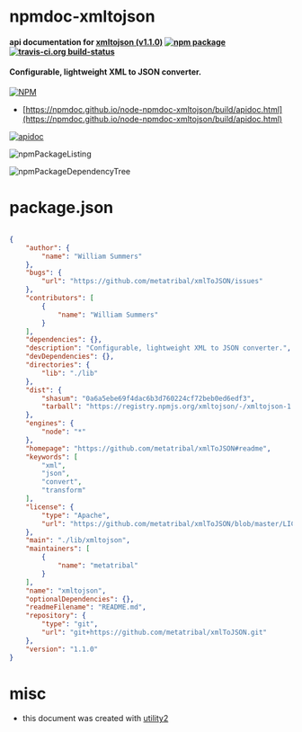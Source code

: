 # npmdoc-xmltojson

#### api documentation for  [xmltojson (v1.1.0)](https://github.com/metatribal/xmlToJSON#readme)  [![npm package](https://img.shields.io/npm/v/npmdoc-xmltojson.svg?style=flat-square)](https://www.npmjs.org/package/npmdoc-xmltojson) [![travis-ci.org build-status](https://api.travis-ci.org/npmdoc/node-npmdoc-xmltojson.svg)](https://travis-ci.org/npmdoc/node-npmdoc-xmltojson)

#### Configurable, lightweight XML to JSON converter.

[![NPM](https://nodei.co/npm/xmltojson.png?downloads=true&downloadRank=true&stars=true)](https://www.npmjs.com/package/xmltojson)

- [https://npmdoc.github.io/node-npmdoc-xmltojson/build/apidoc.html](https://npmdoc.github.io/node-npmdoc-xmltojson/build/apidoc.html)

[![apidoc](https://npmdoc.github.io/node-npmdoc-xmltojson/build/screenCapture.buildCi.browser.%252Ftmp%252Fbuild%252Fapidoc.html.png)](https://npmdoc.github.io/node-npmdoc-xmltojson/build/apidoc.html)

![npmPackageListing](https://npmdoc.github.io/node-npmdoc-xmltojson/build/screenCapture.npmPackageListing.svg)

![npmPackageDependencyTree](https://npmdoc.github.io/node-npmdoc-xmltojson/build/screenCapture.npmPackageDependencyTree.svg)



# package.json

```json

{
    "author": {
        "name": "William Summers"
    },
    "bugs": {
        "url": "https://github.com/metatribal/xmlToJSON/issues"
    },
    "contributors": [
        {
            "name": "William Summers"
        }
    ],
    "dependencies": {},
    "description": "Configurable, lightweight XML to JSON converter.",
    "devDependencies": {},
    "directories": {
        "lib": "./lib"
    },
    "dist": {
        "shasum": "0a6a5ebe69f4dac6b3d760224cf72beb0ed6edf3",
        "tarball": "https://registry.npmjs.org/xmltojson/-/xmltojson-1.1.0.tgz"
    },
    "engines": {
        "node": "*"
    },
    "homepage": "https://github.com/metatribal/xmlToJSON#readme",
    "keywords": [
        "xml",
        "json",
        "convert",
        "transform"
    ],
    "license": {
        "type": "Apache",
        "url": "https://github.com/metatribal/xmlToJSON/blob/master/LICENSE"
    },
    "main": "./lib/xmltojson",
    "maintainers": [
        {
            "name": "metatribal"
        }
    ],
    "name": "xmltojson",
    "optionalDependencies": {},
    "readmeFilename": "README.md",
    "repository": {
        "type": "git",
        "url": "git+https://github.com/metatribal/xmlToJSON.git"
    },
    "version": "1.1.0"
}
```



# misc
- this document was created with [utility2](https://github.com/kaizhu256/node-utility2)
